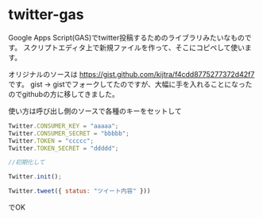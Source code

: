 # twitter-gas
Google Apps Script(GAS)でtwitter投稿するためのライブラリみたいなものです。
スクリプトエディタ上で新規ファイルを作って、そこにコピペして使います。

オリジナルのソースは
https://gist.github.com/kijtra/f4cdd8775277372d42f7
です。
gist -> gistでフォークしてたのですが、大幅に手を入れることになったのでgithubの方に移してきました。

使い方は呼び出し側のソースで各種のキーをセットして

```javascript
Twitter.CONSUMER_KEY = "aaaaa";
Twitter.CONSUMER_SECRET = "bbbbb";
Twitter.TOKEN = "ccccc";
Twitter.TOKEN_SECRET = "ddddd";

//初期化して

Twitter.init();

Twitter.tweet({ status: "ツイート内容" }))
```
でOK